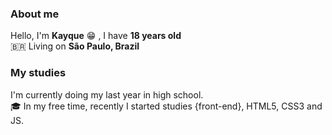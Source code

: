 ### About me
Hello, I'm <strong>Kayque</strong> :grin: , I have <strong>18 years old</strong></br>
🇧🇷 Living on <strong>São Paulo, Brazil</strong> </br>


### My studies
I'm currently doing my last year in high school.</br>
:mortar_board: In my free time, recently I started studies {front-end}, HTML5, CSS3 and JS.
